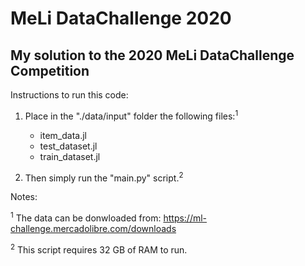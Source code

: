 # MeLi DataChallenge 2020

## My solution to the 2020 MeLi DataChallenge Competition

Instructions to run this code:

1. Place in the "./data/input" folder the following files:<sup>1</sup>
	- item_data.jl
	- test_dataset.jl
	- train_dataset.jl

2. Then simply run the "main.py" script.<sup>2</sup>


Notes:

<sup>1</sup> The data can be donwloaded from: https://ml-challenge.mercadolibre.com/downloads

<sup>2</sup> This script requires 32 GB of RAM to run.
